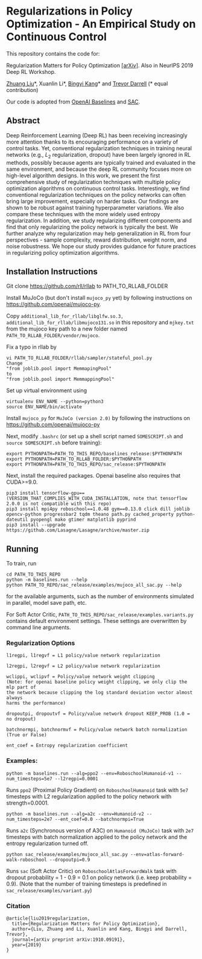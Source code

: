 # Regularizations in Policy Optimization - An Empirical Study on Continuous Control

This repository contains the code for:  

Regularization Matters for Policy Optimization [[arXiv]](https://arxiv.org/abs/1910.09191). Also in NeurIPS 2019 Deep RL Workshop.

[Zhuang Liu](https://liuzhuang13.github.io/)\*, Xuanlin Li\*, [Bingyi Kang](scholar.google.com.sg/citations?user=NmHgX-wAAAAJ)\* and [Trevor Darrell](https://people.eecs.berkeley.edu/~trevor/) (\* equal contribution)

Our code is adopted from [OpenAI Baselines](https://github.com/openai/baselines) and [SAC](https://github.com/haarnoja/sac).

## Abstract 
Deep Reinforcement Learning (Deep RL) has been receiving increasingly more attention  thanks to its encouraging performance on a variety of control tasks. Yet, conventional regularization techniques in training neural networks (e.g., $L_2$ regularization, dropout) have been largely ignored in RL methods, possibly because agents are typically trained and evaluated in the same environment, and because the deep RL community focuses more on high-level algorithm designs. In this work, we present the first comprehensive study of regularization techniques with multiple policy optimization algorithms on continuous control tasks. Interestingly, we find conventional regularization techniques on the policy networks can often bring large improvement, especially on harder tasks. Our findings are shown to be robust against training hyperparameter variations. We also compare these techniques with the more widely used entropy regularization. In addition, we study regularizing different components and find that only regularizing the policy network is typically the best. We further analyze why regularization may help generalization in RL from four perspectives - sample complexity, reward distribution, weight norm, and noise robustness. We hope our study provides guidance for future practices in regularizing policy optimization algorithms. 


## Installation Instructions

Git clone https://github.com/rll/rllab to PATH_TO_RLLAB_FOLDER

Install MuJoCo (but don't install `mujoco_py` yet) by following instructions on https://github.com/openai/mujoco-py.

Copy `additional_lib_for_rllab/libglfw.so.3, additional_lib_for_rllab/libmujoco131.so` in this repository and `mjkey.txt` from the mujoco key path to a new folder named `PATH_TO_RLLAB_FOLDER/vendor/mujoco`.

Fix a typo in rllab by
```
vi PATH_TO_RLLAB_FOLDER/rllab/sampler/stateful_pool.py
Change 
"from joblib.pool import MemmapingPool"
to
"from joblib.pool import MemmappingPool"
```

Set up virtual environment using 
```
virtualenv ENV_NAME --python=python3
source ENV_NAME/bin/activate
```

Install `mujoco_py` for `MuJoCo (version 2.0)` by following the instructions on https://github.com/openai/mujoco-py

Next, modify `.bashrc` (or set up a shell script named `SOMESCRIPT.sh` and `source SOMESCRIPT.sh` before training):
```
export PYTHONPATH=PATH_TO_THIS_REPO/baselines_release:$PYTHONPATH
export PYTHONPATH=PATH_TO_RLLAB_FOLDER:$PYTHONPATH
export PYTHONPATH=PATH_TO_THIS_REPO/sac_release:$PYTHONPATH
```

Next, install the required packages. Openai baseline also requires that CUDA>=9.0.
```
pip3 install tensorflow-gpu==(VERSION_THAT_COMPLIES_WITH_CUDA_INSTALLATION, note that tensorflow 2.0.0 is not compatible with this repo)
pip3 install mpi4py roboschool==1.0.48 gym==0.13.0 click dill joblib opencv-python progressbar2 tqdm theano path.py cached_property python-dateutil pyopengl mako gtimer matplotlib pyprind
pip3 install --upgrade https://github.com/Lasagne/Lasagne/archive/master.zip
```

## Running

To train, run 
```
cd PATH_TO_THIS_REPO
python -m baselines.run --help
python PATH_TO_REPO/sac_release/examples/mujoco_all_sac.py --help
```
for the available arguments, such as the number of environments simulated in parallel, model save path, etc.

For Soft Actor Critic, `PATH_TO_THIS_REPO/sac_release/examples.variants.py` contains default environment settings. These settings are overwritten by command line arguments.

### Regularization Options
```
l1regpi, l1regvf = L1 policy/value network regularization

l2regpi, l2regvf = L2 policy/value network regularization

wclippi, wclipvf = Policy/value network weight clipping
(Note: for openai baseline policy weight clipping, we only clip the mlp part of 
the network because clipping the log standard deviation vector almost always 
harms the performance)

dropoutpi, dropoutvf = Policy/value network dropout KEEP_PROB (1.0 = no dropout)

batchnormpi, batchnormvf = Policy/value network batch normalization (True or False)

ent_coef = Entropy regularization coefficient
```

### Examples:
```
python -m baselines.run --alg=ppo2 --env=RoboschoolHumanoid-v1 --num_timesteps=5e7 --l2regpi=0.0001
```
Runs `ppo2` (Proximal Policy Gradient) on `RoboschoolHumanoid` task with `5e7` timesteps with L2 regularization applied to the policy network with strength=0.0001.

```
python -m baselines.run --alg=a2c --env=Humanoid-v2 --num_timesteps=2e7 --ent_coef=0.0 --batchnormpi=True
```
Runs `a2c` (Synchronous version of A3C) on `Humanoid (MuJoCo)` task with `2e7` timesteps with batch normalization applied to the policy network and the entropy regularization turned off.

```
python sac_release/examples/mujoco_all_sac.py --env=atlas-forward-walk-roboschool --dropoutpi=0.9
```
Runs `sac` (Soft Actor Critic) on `RoboschoolAtlasForwardWalk` task with dropout probability = 1 - 0.9 = 0.1 on policy network (i.e. keep probability = 0.9).
(Note that the number of training timesteps is predefined in `sac_release/examples/variant.py`)


### Citation

```
@article{liu2019regularization,
  title={Regularization Matters for Policy Optimization},
  author={Liu, Zhuang and Li, Xuanlin and Kang, Bingyi and Darrell, Trevor},
  journal={arXiv preprint arXiv:1910.09191},
  year={2019}
}
```
